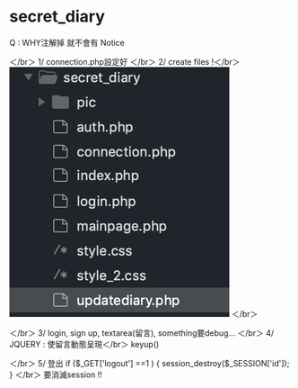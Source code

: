 # secret_diary


Q : WHY注解掉 就不會有  Notice
<!-- <?php include_once "auth.php" ?>
	 <?php include_once	"updatediary.php" ?> -->
 ＜/br＞
1/ connection.php設定好 ＜/br＞
2/ create files !＜/br＞
![image](https://github.com/kuoenya/secret_diary/blob/master/secret_file_list.png) ＜/br＞

＜/br＞
3/ login, sign up,  textarea(留言),   something要debug… ＜/br＞
4/ JQUERY  :  使留言動態呈現＜/br＞
 keyup()
 
＜/br＞
5/ 登出
  if ($_GET['logout'] ==1 ) {
	session_destroy($_SESSION['id']);
}
＜/br＞
要消滅session  !!

